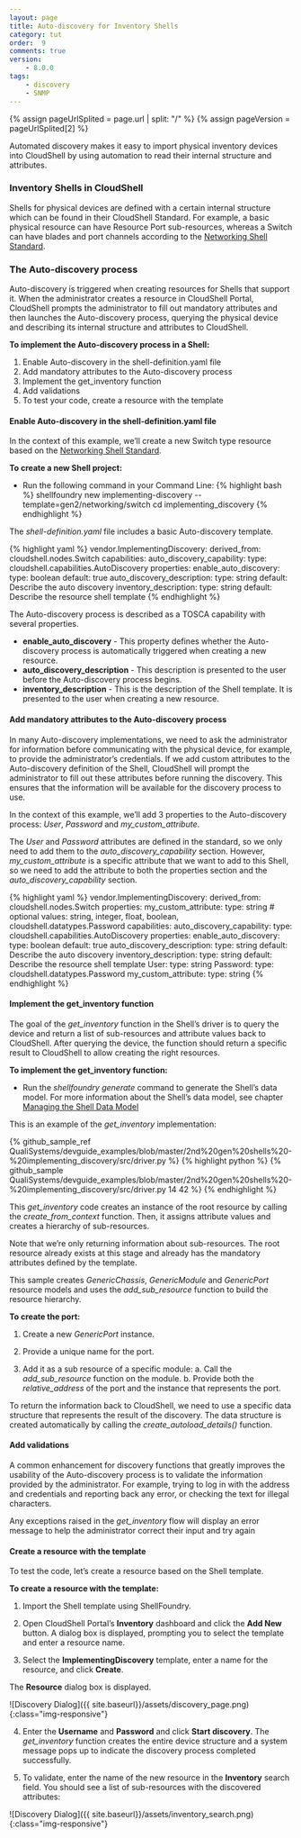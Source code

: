 ```yaml
---
layout: page
title: Auto-discovery for Inventory Shells
category: tut
order:  9
comments: true
version:
    - 8.0.0
tags:
    - discovery
    - SNMP
---
```


{% assign pageUrlSplited = page.url | split: "/" %}
{% assign pageVersion = pageUrlSplited[2] %}


Automated discovery makes it easy to import physical inventory devices into CloudShell by using automation to read their internal structure and attributes.


### Inventory Shells in CloudShell

Shells for physical devices are defined with a certain internal structure which can be found in their CloudShell Standard. For example, a basic physical resource can have Resource Port sub-resources, whereas a Switch can have blades and port channels according to the
[Networking Shell Standard](https://github.com/QualiSystems/cloudshell-standards/blob/master/Documentation/networking_standard.md).


### The Auto-discovery process

Auto-discovery is triggered when creating resources for Shells that support it. When the administrator creates a resource in CloudShell Portal, CloudShell prompts the administrator to fill out mandatory attributes and then launches the Auto-discovery process, querying the physical device and describing its internal structure and attributes to CloudShell.


**To implement the Auto-discovery process in a Shell:**

1.	Enable Auto-discovery in the shell-definition.yaml file
2.	Add mandatory attributes to the Auto-discovery process
3.	Implement the get_inventory function
4.	Add validations
5.	To test your code, create a resource with the template



#### Enable Auto-discovery in the shell-definition.yaml file
In the context of this example, we’ll create a new Switch type resource based on the
[Networking Shell Standard](https://github.com/QualiSystems/cloudshell-standards/blob/master/Documentation/networking_standard.md).

**To create a new Shell project:**
* Run the following command in your Command Line:
{% highlight bash %}
shellfoundry new implementing-discovery --template=gen2/networking/switch
cd implementing_discovery
{% endhighlight %}


The _shell-definition.yaml_ file includes a basic Auto-discovery template.

{% highlight yaml %}
vendor.ImplementingDiscovery:
  derived_from: cloudshell.nodes.Switch
  capabilities:
    auto_discovery_capability:
      type: cloudshell.capabilities.AutoDiscovery
      properties:
        enable_auto_discovery:
          type: boolean
          default: true
        auto_discovery_description:
          type: string
          default: Describe the auto discovery
        inventory_description:
          type: string
          default: Describe the resource shell template
{% endhighlight %}


The Auto-discovery process is described as a TOSCA capability with several properties.
*	**enable_auto_discovery** - This property defines whether the Auto-discovery process is automatically triggered when creating a new resource.
*	**auto_discovery_description** - This description is presented to the user before the Auto-discovery process begins.
*	**inventory_description** - This is the description of the Shell template. It is presented to the user when creating a new resource.


#### Add mandatory attributes to the Auto-discovery process
In many Auto-discovery implementations, we need to ask the administrator for information before communicating with the physical device, for example, to provide the administrator’s credentials. If we add custom attributes to the Auto-discovery definition of the Shell, CloudShell will prompt the administrator to fill out these attributes before running the discovery. This ensures that the information will be available for the discovery process to use.

In the context of this example, we’ll add 3 properties to the Auto-discovery process: _User_, _Password_ and _my_custom_attribute_.

The _User_ and _Password_ attributes are defined in the standard, so we only need to add them to the _auto_discovery_capability_ section. However, _my_custom_attribute_ is a specific attribute that we want to add to this Shell, so we need to add the attribute to both the properties section and the _auto_discovery_capability_ section.

{% highlight yaml %}
vendor.ImplementingDiscovery:
  derived_from: cloudshell.nodes.Switch
  properties:
    my_custom_attribute:
      type: string          # optional values: string, integer, float, boolean, cloudshell.datatypes.Password
  capabilities:
    auto_discovery_capability:
      type: cloudshell.capabilities.AutoDiscovery
      properties:
        enable_auto_discovery:
          type: boolean
          default: true
        auto_discovery_description:
          type: string
          default: Describe the auto discovery
        inventory_description:
          type: string
          default: Describe the resource shell template
        User:
          type: string
        Password:
          type: cloudshell.datatypes.Password
        my_custom_attribute:
          type: string
{% endhighlight %}



#### Implement the get_inventory function

The goal of the _get_inventory_ function in the Shell’s driver is to query the device and return a list of sub-resources and attribute values back to CloudShell.
After querying the device, the function should return a specific result to CloudShell to allow creating the right resources.

**To implement the get_inventory function:**

* Run the _shellfoundry generate_ command to generate the Shell’s data model.
  For more information about the Shell’s data model, see chapter [Managing the Shell Data Model]({{site.baseurl}}/shells/{{pageVersion}}/generating-shell-data-model.html)

This is an example of the _get_inventory_ implementation:

{% github_sample_ref QualiSystems/devguide_examples/blob/master/2nd%20gen%20shells%20-%20implementing_discovery/src/driver.py %}
{% highlight python %}
{% github_sample QualiSystems/devguide_examples/blob/master/2nd%20gen%20shells%20-%20implementing_discovery/src/driver.py 14 42 %}
{% endhighlight %}

This _get_inventory_ code creates an instance of the root resource by calling the _create_from_context_ function. Then, it assigns attribute values and creates a hierarchy of sub-resources.

Note that we’re only returning information about sub-resources. The root resource already exists at this stage and already has the mandatory attributes defined by the template.

This sample creates _GenericChassis_, _GenericModule_ and _GenericPort_ resource models and uses the _add_sub_resource_ function to build the resource hierarchy.


**To create the port:**

1) Create a new _GenericPort_ instance.

2) Provide a unique name for the port.

3) Add it as a sub resource of a specific module:
  a.	Call the _add_sub_resource_ function on the module.
  b.	Provide both the _relative_address_ of the port and the instance that represents the port.


To return the information back to CloudShell, we need to use a specific data structure that represents the result of the discovery. The data structure is created automatically by calling the _create_autoload_details()_ function.



#### Add validations

A common enhancement for discovery functions that greatly improves the usability of the Auto-discovery process is to validate the information provided by the administrator. For example, trying to log in with the address and credentials and reporting back any error, or checking the text for illegal characters.

Any exceptions raised in the _get_inventory_ flow will display an error message to help the administrator correct their input and try again



#### Create a resource with the template

To test the code, let’s create a resource based on the Shell template.

**To create a resource with the template:**

1) Import the Shell template using ShellFoundry.

2) Open CloudShell Portal’s **Inventory** dashboard and click the **Add New** button.
A dialog box is displayed, prompting you to select the template and enter a resource name.

3) Select the **ImplementingDiscovery** template, enter a name for the resource, and click **Create**.


The **Resource** dialog box is displayed.

![Discovery Dialog]({{ site.baseurl}}/assets/discovery_page.png){:class="img-responsive"}

4) Enter the **Username** and **Password** and click **Start discovery**.
The _get_inventory_ function creates the entire device structure and a system message pops up to indicate the discovery process completed successfully.

5) To validate, enter the name of the new resource in the **Inventory** search field.
You should see a list of sub-resources with the discovered attributes:


![Discovery Dialog]({{ site.baseurl}}/assets/inventory_search.png){:class="img-responsive"}
